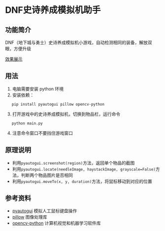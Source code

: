 # DNF史诗养成模拟机助手

## 功能简介

DNF（地下城与勇士）史诗养成模拟机小游戏，自动检测相同的装备，解放双眼，方便升级

[效果展示](./demo.mp4)

## 用法

1. 电脑需要安装 python 环境
2. 安装依赖：

```shell
   pip install pyautogui pillow opencv-python
```

3. 打开游戏中的史诗养成模拟机，切换到物品栏，运行命令

```shell
   python main.py
```

4. 注意命令窗口不要挡住游戏窗口

## 原理说明

- 利用`pyautogui.screenshot(region)`方法，返回单个物品的截图
- 利用`pyautogui.locate(needleImage, haystackImage, grayscale=False)`方法，判断两个物品图片是否相同
- 利用`pyautogui.moveTo(x, y, duration)`方法，将鼠标移动到对应的位置

## 参考资料

- [pyautogui](https://pyautogui.readthedocs.io/) 模拟人工鼠标键盘操作
- [pillow](https://python-pillow.org/) 图像处理库
- [opencv-python](https://github.com/opencv/opencv-python) 计算机视觉和机器学习软件库
